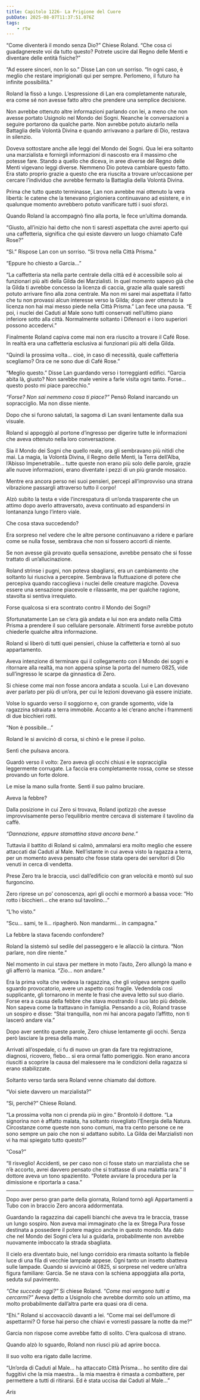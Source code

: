 ```yaml
---
title: Capitolo 1226- La Prigione del Cuore
pubDate: 2025-08-07T11:37:51.076Z
tags:
    - rtw
---
```



“Come diventerà il mondo senza Dio?” Chiese Roland. “Che cosa ci guadagnereste voi da tutto questo? Potrete uscire dal Regno delle Menti e diventare delle entità fisiche?”


“Ad essere sinceri, non lo so.” Disse Lan con un sorriso. “In ogni caso, è meglio che restare imprigionati qui per sempre. Perlomeno, il futuro ha infinite possibilità.”


Roland la fissò a lungo. L’espressione di Lan era completamente naturale, era come sé non avesse fatto altro che prendere una semplice decisione.


Non avrebbe ottenuto altre informazioni parlando con lei, a meno che non avesse portato Usignolo nel Mondo dei Sogni. Neanche le conversazioni a seguire portarono da qualche parte. Non avrebbe potuto aiutarlo nella Battaglia della Volontà Divina e quando arrivavano a parlare di Dio, restava in silenzio.


Doveva sottostare anche alle leggi del Mondo dei Sogni. Qua lei era soltanto una marzialista e fornirgli informazioni di nascosto era il massimo che potesse fare. Stando a quello che diceva, in aree diverse del Regno delle Menti vigevano leggi diverse. Nemmeno Dio poteva cambiare questo fatto. Era stato proprio grazie a questo che era riuscita a trovare un’occasione per cercare l’individuo che avrebbe fermato la Battaglia della Volontà Divina.


Prima che tutto questo terminasse, Lan non avrebbe mai ottenuto la vera libertà: le catene che la tenevano prigioniera continuavano ad esistere, e in qualunque momento avrebbero potuto vanificare tutti i suoi sforzi.


Quando Roland la accompagnò fino alla porta, le fece un’ultima domanda.


“Giusto, all’inizio hai detto che non ti saresti aspettata che avrei aperto qui una caffetteria, significa che qui esiste davvero un luogo chiamato Café Rose?”


“Sì.” Rispose Lan con un sorriso. “Si trova nella Città Prisma.”


“Eppure ho chiesto a Garcia...”


“La caffetteria sta nella parte centrale della città ed è accessibile solo ai funzionari più alti della Gilda dei Marzialisti. In quel momento sapevo già che la Gilda ti avrebbe concesso la licenza di caccia, grazie alla quale saresti potuto arrivare fino alla zona centrale. Ma non mi sarei mai aspettata il fatto che tu non provassi alcun interesse verso la Gilda; dopo aver ottenuto la licenza non hai mai messo piede nella Città Prisma.” Lan fece una pausa. “E poi, i nuclei dei Caduti al Male sono tutti conservati nell’ultimo piano inferiore sotto alla città. Normalmente soltanto i Difensori e i loro superiori possono accedervi.”


Finalmente Roland capiva come mai non era riuscito a trovare il Café Rose. In realtà era una caffetteria esclusiva ai funzionari più alti della Gilda.


“Quindi la prossima volta... cioè, in caso di necessità, quale caffetteria scegliamo? Ora ce ne sono due di Café Rose.”


“Meglio questo.” Disse Lan guardando verso i torreggianti edifici. “Garcia abita là, giusto? Non sarebbe male venire a farle visita ogni tanto. Forse... questo posto mi piace parecchio.”


<em>“Forse? Non sai nemmeno cosa ti piace?”</em> Pensò Roland inarcando un sopracciglio. Ma non disse niente.


Dopo che si furono salutati, la sagoma di Lan svanì lentamente dalla sua visuale.


Roland si appoggiò al portone d’ingresso per digerire tutte le informazioni che aveva ottenuto nella loro conversazione.


Sia il Mondo dei Sogni che quello reale, ora gli sembravano più nitidi che mai. La magia, la Volontà Divina, il Regno delle Menti, la Terra dell’Alba, l’Abisso Impenetrabile... tutte queste non erano più solo delle parole, grazie alle nuove informazioni, erano diventate i pezzi di un più grande mosaico.


Mentre era ancora perso nei suoi pensieri, percepì all’improvviso una strana vibrazione passargli attraverso tutto il corpo!


Alzò subito la testa e vide l’increspatura di un’onda trasparente che un attimo dopo averlo attraversato, aveva continuato ad espandersi in lontananza lungo l’intero viale.


Che cosa stava succedendo?


Era sorpreso nel vedere che le altre persone continuavano a ridere e parlare come se nulla fosse, sembrava che non si fossero accorti di niente.


Se non avesse già provato quella sensazione, avrebbe pensato che si fosse trattato di un’allucinazione.


Roland strinse i pugni, non poteva sbagliarsi, era un cambiamento che soltanto lui riusciva a percepire. Sembrava la fluttuazione di potere che percepiva quando raccoglieva i nuclei delle creature magiche. Doveva essere una sensazione piacevole e rilassante, ma per qualche ragione, stavolta si sentiva irrequieto.


Forse qualcosa si era scontrato contro il Mondo dei Sogni?


Sfortunatamente Lan se c’era già andata e lui non era andato nella Città Prisma a prendere il suo cellulare personale. Altrimenti forse avrebbe potuto chiederle qualche altra informazione.


Roland si liberò di tutti quei pensieri, chiuse la caffetteria e tornò al suo appartamento.


Aveva intenzione di terminare qui il collegamento con il Mondo dei sogni e ritornare alla realtà, ma non appena spinse la porta del numero 0825, vide sull’ingresso le scarpe da ginnastica di Zero.


Si chiese come mai non fosse ancora andata a scuola. Lui e Lan dovevano aver parlato per più di un’ora, per cui le lezioni dovevano già essere iniziate.


Volse lo sguardo verso il soggiorno e, con grande sgomento, vide la ragazzina sdraiata a terra immobile. Accanto a lei c’erano anche i frammenti di due bicchieri rotti.


“Non è possibile...”


Roland le si avvicinò di corsa, si chinò e le prese il polso.


Sentì che pulsava ancora.


Guardò verso il volto: Zero aveva gli occhi chiusi e le sopracciglia leggermente corrugate. La faccia era completamente rossa, come se stesse provando un forte dolore.


Le mise la mano sulla fronte. Sentì il suo palmo bruciare.


Aveva la febbre?


Dalla posizione in cui Zero si trovava, Roland ipotizzò che avesse improvvisamente perso l’equilibrio mentre cercava di sistemare il tavolino da caffè.


<em>“Dannazione, eppure stamattina stava ancora bene.”</em>


Tuttavia il battito di Roland si calmò, ammalarsi era molto meglio che essere attaccati dai Caduti al Male. Nell’istante in cui aveva visto la ragazza a terra, per un momento aveva pensato che fosse stata opera dei servitori di Dio venuti in cerca di vendetta.


Prese Zero tra le braccia, uscì dall’edificio con gran velocità e montò sul suo furgoncino.


Zero riprese un po’ conoscenza, aprì gli occhi e mormorò a bassa voce: “Ho rotto i bicchieri... che erano sul tavolino...”


“L’ho visto.”


“Scu... sami, te li... ripagherò. Non mandarmi... in campagna.”


La febbre la stava facendo confondere?


Roland la sistemò sul sedile del passeggero e le allacciò la cintura. “Non parlare, non dire niente.”


Nel momento in cui stava per mettere in moto l’auto, Zero allungò la mano e gli afferrò la manica. “Zio... non andare.”


Era la prima volta che vedeva la ragazzina, che gli volgeva sempre quello sguardo provocatorio, avere un aspetto così fragile. Vedendola così supplicante, gli tornarono in mente le frasi che aveva letto sul suo diario. Forse era a causa della febbre che stava mostrando il suo lato più debole. Non sapeva come la trattavano in famiglia. Pensando a ciò, Roland trasse un sospiro e disse: “Stai tranquilla, non mi hai ancora pagato l’affitto, non ti lascerò andare via.”


Dopo aver sentito queste parole, Zero chiuse lentamente gli occhi. Senza però lasciare la presa della mano.


Arrivati all’ospedale, ci fu di nuovo un gran da fare tra registrazione, diagnosi, ricovero, flebo... si era ormai fatto pomeriggio. Non erano ancora riusciti a scoprire la causa del malessere ma le condizioni della ragazza si erano stabilizzate.


Soltanto verso tarda sera Roland venne chiamato dal dottore.


“Voi siete davvero un marzialista?”


“Si, perché?” Chiese Roland.


“La prossima volta non ci prenda più in giro.” Brontolò il dottore. “La signorina non è affatto malata, ha soltanto risvegliato l’Energia della Natura. Circostanze come queste non sono comuni, ma tra cento persone ce ne sono sempre un paio che non si adattano subito. La Gilda dei Marzialisti non vi ha mai spiegato tutto questo?”


“Cosa?”


“Il risveglio! Accidenti, se per caso non ci fosse stato un marzialista che se n’è accorto, avrei davvero pensato che si trattasse di una malattia rara.” Il dottore aveva un tono spazientito. “Potete avviare la procedura per la dimissione e riportarla a casa.”


***






Dopo aver perso gran parte della giornata, Roland tornò agli Appartamenti a Tubo con in braccio Zero ancora addormentata.


Guardando la ragazzina dai capelli bianchi che aveva tra le braccia, trasse un lungo sospiro. Non aveva mai immaginato che la ex Strega Pura fosse destinata a possedere il potere magico anche in questo mondo. Ma dato che nel Mondo dei Sogni c’era lui a guidarla, probabilmente non avrebbe nuovamente imboccato la strada sbagliata.


Il cielo era diventato buio, nel lungo corridoio era rimasta soltanto la flebile luce di una fila di vecchie lampade appese. Ogni tanto un insetto sbatteva sulle lampade. Quando si avvicinò al 0825, si sorprese nel vedere un’altra figura familiare: Garcia. Se ne stava con la schiena appoggiata alla porta, seduta sul pavimento.


<em>“Che succede oggi?”</em> Si chiese Roland. <em>“Come mai vengono tutti a cercarmi?”</em> Aveva detto a Usignolo che avrebbe dormito solo un attimo, ma molto probabilmente dall’altra parte era quasi ora di cena.


“Ehi.” Roland si accovacciò davanti a lei. “Come mai sei dell’umore di aspettarmi? O forse hai perso che chiavi e vorresti passare la notte da me?”


Garcia non rispose come avrebbe fatto di solito. C’era qualcosa di strano.


Quando alzò lo sguardo, Roland non riuscì più ad aprire bocca.


Il suo volto era rigato dalle lacrime.


“Un’orda di Caduti al Male... ha attaccato Città Prisma... ho sentito dire dai fuggitivi che la mia maestra... la mia maestra è rimasta a combattere, per permettere a tutti di ritirarsi. Ed è stata uccisa dai Caduti al Male...”






<em>Aris</em>
                                


                                



